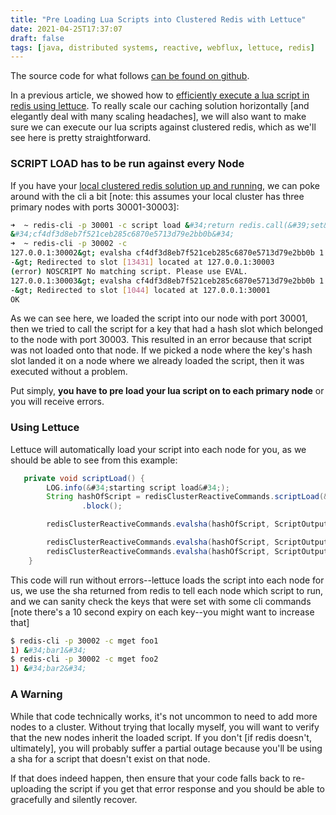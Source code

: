 ```yaml
---
title: "Pre Loading Lua Scripts into Clustered Redis with Lettuce"
date: 2021-04-25T17:37:07
draft: false
tags: [java, distributed systems, reactive, webflux, lettuce, redis]
---
```


The source code for what follows [can be found on github](https://github.com/nfisher23/reactive-programming-webflux).

In a previous article, we showed how to [efficiently execute a lua script in redis using lettuce](https://nickolasfisher.com/blog/Pre-Loading-a-Lua-Script-into-Redis-With-Lettuce). To really scale our caching solution horizontally \[and elegantly deal with many scaling headaches\], we will also want to make sure we can execute our lua scripts against clustered redis, which as we&#39;ll see here is pretty straightforward.

### SCRIPT LOAD has to be run against every Node

If you have your [local clustered redis solution up and running](https://nickolasfisher.com/blog/Bootstrap-a-Local-Sharded-Redis-Cluster-in-Five-Minutes), we can poke around with the cli a bit \[note: this assumes your local cluster has three primary nodes with ports 30001-30003\]:

```bash
➜  ~ redis-cli -p 30001 -c script load &#34;return redis.call(&#39;set&#39;,KEYS[1],ARGV[1],&#39;ex&#39;,ARGV[2])&#34;
&#34;cf4df3d8eb7f521ceb285c6870e5713d79e2bb0b&#34;
➜  ~ redis-cli -p 30002 -c
127.0.0.1:30002&gt; evalsha cf4df3d8eb7f521ceb285c6870e5713d79e2bb0b 1 foo1 bar1 10
-&gt; Redirected to slot [13431] located at 127.0.0.1:30003
(error) NOSCRIPT No matching script. Please use EVAL.
127.0.0.1:30003&gt; evalsha cf4df3d8eb7f521ceb285c6870e5713d79e2bb0b 1 foo2 bar1 105
-&gt; Redirected to slot [1044] located at 127.0.0.1:30001
OK

```

As we can see here, we loaded the script into our node with port 30001, then we tried to call the script for a key that had a hash slot which belonged to the node with port 30003. This resulted in an error because that script was not loaded onto that node. If we picked a node where the key&#39;s hash slot landed it on a node where we already loaded the script, then it was executed without a problem.

Put simply, **you have to pre load your lua script on to each primary node** or you will receive errors.

### Using Lettuce

Lettuce will automatically load your script into each node for you, as we should be able to see from this example:

```java
   private void scriptLoad() {
        LOG.info(&#34;starting script load&#34;);
        String hashOfScript = redisClusterReactiveCommands.scriptLoad(&#34;return redis.call(&#39;set&#39;,KEYS[1],ARGV[1],&#39;ex&#39;,ARGV[2])&#34;)
                .block();

        redisClusterReactiveCommands.evalsha(hashOfScript, ScriptOutputType.BOOLEAN, new String[]{&#34;foo1&#34;}, &#34;bar1&#34;, &#34;10&#34;).blockLast();

        redisClusterReactiveCommands.evalsha(hashOfScript, ScriptOutputType.BOOLEAN, new String[] {&#34;foo2&#34;}, &#34;bar2&#34;, &#34;10&#34;).blockLast();
        redisClusterReactiveCommands.evalsha(hashOfScript, ScriptOutputType.BOOLEAN, new String[] {&#34;foo4&#34;}, &#34;bar4&#34;, &#34;10&#34;).blockLast();
    }

```

This code will run without errors--lettuce loads the script into each node for us, we use the sha returned from redis to tell each node which script to run, and we can sanity check the keys that were set with some cli commands \[note there&#39;s a 10 second expiry on each key--you might want to increase that\]

```bash
$ redis-cli -p 30002 -c mget foo1
1) &#34;bar1&#34;
$ redis-cli -p 30002 -c mget foo2
1) &#34;bar2&#34;

```

### A Warning

While that code technically works, it&#39;s not uncommon to need to add more nodes to a cluster. Without trying that locally myself, you will want to verify that the new nodes inherit the loaded script. If you don&#39;t \[if redis doesn&#39;t, ultimately\], you will probably suffer a partial outage because you&#39;ll be using a sha for a script that doesn&#39;t exist on that node.

If that does indeed happen, then ensure that your code falls back to re-uploading the script if you get that error response and you should be able to gracefully and silently recover.
